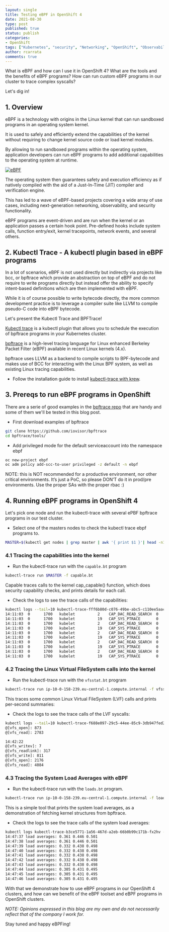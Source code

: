 ```yaml
---
layout: single
title: Testing eBPF in OpenShift 4
date: 2021-08-30
type: post
published: true
status: publish
categories:
- OpenShift
tags: ["Kubernetes", "security", "Networking", "OpenShift", "Observability", "DevSecOps"]
author: rcarrata
comments: true
---
```


What is eBPF and how can I use it in OpenShift 4? What are the tools and the benefits of eBPF programs? How can run custom eBPF programs in our cluster to trace complex syscalls?

Let's dig in!

## 1. Overview

eBPF is a technology with origins in the Linux kernel that can run sandboxed programs in an operating system kernel.

It is used to safely and efficiently extend the capabilities of the kernel without requiring to change kernel source code or load kernel modules.

By allowing to run sandboxed programs within the operating system, application developers can run eBPF programs to add additional capabilities to the operating system at runtime.

[![](/images/ebpf.png "eBPF")]({{site.url}}/images/ebpf.png)

The operating system then guarantees safety and execution efficiency as if natively compiled with the aid of a Just-In-Time (JIT) compiler and verification engine.

This has led to a wave of eBPF-based projects covering a wide array of use cases, including next-generation networking, observability, and security functionality.

eBPF programs are event-driven and are run when the kernel or an application passes a certain hook point. Pre-defined hooks include system calls, function entry/exit, kernel tracepoints, network events, and several others.

## 2. Kubectl Trace - A kubectl plugin based in eBPF programs

In a lot of scenarios, eBPF is not used directly but indirectly via projects like bcc, or bpftrace which provide an abstraction on top of eBPF and do not require to write programs directly but instead offer the ability to specify intent-based definitions which are then implemented with eBPF.

While it is of course possible to write bytecode directly, the more common development practice is to leverage a compiler suite like LLVM to compile pseudo-C code into eBPF bytecode.

Let's present the Kubectl Trace and BPFTrace!

[Kubectl trace](https://github.com/iovisor/kubectl-trace) is a kubectl plugin that allows you to schedule the execution of bpftrace programs in your Kubernetes cluster.

[bpftrace](https://github.com/iovisor/bpftrace) is a high-level tracing language for Linux enhanced Berkeley Packet Filter (eBPF) available in recent Linux kernels (4.x).

bpftrace uses LLVM as a backend to compile scripts to BPF-bytecode and makes use of BCC for interacting with the Linux BPF system, as well as existing Linux tracing capabilities.

* Follow the installation guide to install [kubectl-trace with krew](https://krew.sigs.k8s.io/docs/user-guide/quickstart/).

## 3. Prereqs to run eBPF programs in OpenShift

There are a serie of good examples in the [bpftrace repo](https://github.com/iovisor/bpftrace/tree/master/tools) that are handy and some of them we'll be tested in this blog post.

* First download examples of bpftrace

```sh
git clone https://github.com/iovisor/bpftrace
cd bpftrace/tools/
```

* Add privileged mode for the default serviceaccount into the namespace ebpf

```sh
oc new-project ebpf
oc adm policy add-scc-to-user privileged -z default -n ebpf
```

NOTE: this is NOT recommended for a productive environment, nor other critical environments. It’s just a PoC, so please DON’T do it in prod/pre environments. Use the proper SAs with the proper rbac :)

## 4. Running eBPF programs in OpenShift 4

Let's pick one node and run the kubectl-trace with several ePBF bpftrace programs in our test cluster.

* Select one of the masters nodes to check the kubectl trace ebpf programs to.

```sh
MASTER=$(kubectl get nodes | grep master | awk '{ print $1 }'| head -n1)
```

### 4.1 Tracing the capabilities into the kernel

* Run the kubectl-trace run with the ```capable.bt``` program

```sh
kubectl-trace run $MASTER -f capable.bt
```

Capable traces calls to the kernel cap_capable() function, which does security
capability checks, and prints details for each call.

* Check the logs to see the trace calls of the capabilities:

```sh
kubectl logs --tail=10 kubectl-trace-fff6b80d-c076-49be-abc5-c110ee5aaca1-lhk9m
14:11:03  0      1700   kubelet          2    CAP_DAC_READ_SEARCH  0
14:11:03  0      1700   kubelet          19   CAP_SYS_PTRACE       0
14:11:03  0      1700   kubelet          2    CAP_DAC_READ_SEARCH  0
14:11:03  0      1700   kubelet          19   CAP_SYS_PTRACE       0
14:11:03  0      1700   kubelet          2    CAP_DAC_READ_SEARCH  0
14:11:03  0      1700   kubelet          19   CAP_SYS_PTRACE       0
14:11:03  0      1700   kubelet          2    CAP_DAC_READ_SEARCH  0
14:11:03  0      1700   kubelet          19   CAP_SYS_PTRACE       0
14:11:03  0      1700   kubelet          2    CAP_DAC_READ_SEARCH  0
14:11:03  0      1700   kubelet          19   CAP_SYS_PTRACE       0
```

### 4.2 Tracing the Linux Virtual FileSystem calls into the kernel

* Run the kubectl-trace run with the ```vfsstat.bt``` program

```sh
kubectl-trace run ip-10-0-158-239.eu-central-1.compute.internal -f vfsstat.bt
```

This traces some common Linux Virtual FileSystem (LVF) calls and prints per-second summaries:

* Check the logs to see the trace calls of the LVF syscalls:

```sh
kubectl logs --tail=10 kubectl-trace-f688e097-29c5-44ee-85c9-3db947fed24a-8q8xt
@[vfs_open]: 873
@[vfs_read]: 2783

14:42:22
@[vfs_writev]: 7
@[vfs_readlink]: 317
@[vfs_write]: 811
@[vfs_open]: 2176
@[vfs_read]: 4084
```

### 4.3 Tracing the System Load Averages with eBPF

* Run the kubectl-trace run with the ```loads.bt``` program.

```sh
kubectl-trace run ip-10-0-158-239.eu-central-1.compute.internal -f loads.bt
```

This is a simple tool that prints the system load averages, as a demonstration of fetching
kernel structures from bpftrace.

* Check the logs to see the trace calls of the system load averages:

```sh
kubectl logs kubectl-trace-b3ce5771-1a56-467d-a2eb-66b0b99c171b-fx2hv --tail=10
14:47:37 load averages: 0.361 0.446 0.501
14:47:38 load averages: 0.361 0.446 0.501
14:47:39 load averages: 0.332 0.438 0.498
14:47:40 load averages: 0.332 0.438 0.498
14:47:41 load averages: 0.332 0.438 0.498
14:47:42 load averages: 0.332 0.438 0.498
14:47:43 load averages: 0.332 0.438 0.498
14:47:44 load averages: 0.305 0.431 0.495
14:47:45 load averages: 0.305 0.431 0.495
14:47:46 load averages: 0.305 0.431 0.495
```

With that we demonstrate how to use eBPF programs in our OpenShift 4 clusters, and how can we benefit of the eBPF toolset and eBPF programs in OpenShift clusters.

*NOTE: Opinions expressed in this blog are my own and do not necessarily reflect that of the company I work for.*

Stay tuned and happy eBPFing!

<script type="text/javascript" src="https://cdnjs.buymeacoffee.com/1.0.0/button.prod.min.js" data-name="bmc-button" data-slug="rcarrata" data-color="#FFDD00" data-emoji=""  data-font="Cookie" data-text="Buy me a coffee :)" data-outline-color="#000000" data-font-color="#000000" data-coffee-color="#ffffff" ></script>

